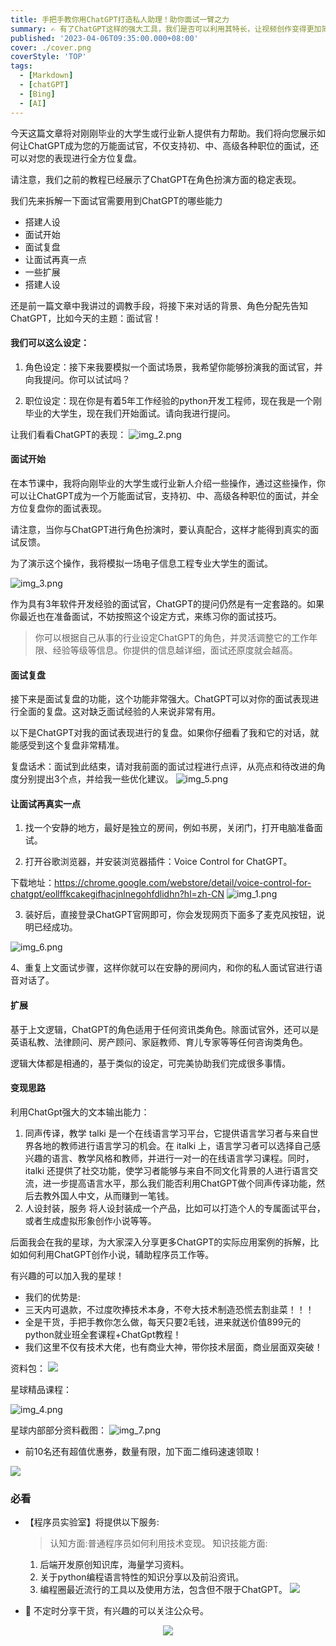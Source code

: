 ```yaml
---
title: 手把手教你用ChatGPT打造私人助理！助你面试一臂之力
summary: ✍ 有了ChatGPT这样的强大工具，我们是否可以利用其特长，让视频创作变得更加简单、更加易于上手呢？让我们一起来探讨如何通过ChatGPT来简化视频创作流程吧！
published: '2023-04-06T09:35:00.000+08:00'
cover: ./cover.png
coverStyle: 'TOP'
tags:
  - [Markdown]
  - [chatGPT]
  - [Bing]
  - [AI]
---
```


今天这篇文章将对刚刚毕业的大学生或行业新人提供有力帮助。我们将向您展示如何让ChatGPT成为您的万能面试官，不仅支持初、中、高级各种职位的面试，还可以对您的表现进行全方位复盘。

请注意，我们之前的教程已经展示了ChatGPT在角色扮演方面的稳定表现。

我们先来拆解一下面试官需要用到ChatGPT的哪些能力

- 搭建人设
- 面试开始
- 面试复盘
- 让面试再真一点
- 一些扩展
- 搭建人设

还是前一篇文章中我讲过的调教手段，将接下来对话的背景、角色分配先告知ChatGPT，比如今天的主题：面试官！

#### 我们可以这么设定：

1. 角色设定：接下来我要模拟一个面试场景，我希望你能够扮演我的面试官，并向我提问。你可以试试吗？

2. 职位设定：现在你是有着5年工作经验的python开发工程师，现在我是一个刚毕业的大学生，现在我们开始面试。请向我进行提问。

让我们看看ChatGPT的表现：
![img_2.png](img_2.png)

#### 面试开始

在本节课中，我将向刚毕业的大学生或行业新人介绍一些操作，通过这些操作，你可以让ChatGPT成为一个万能面试官，支持初、中、高级各种职位的面试，并全方位复盘你的面试表现。

请注意，当你与ChatGPT进行角色扮演时，要认真配合，这样才能得到真实的面试反馈。

为了演示这个操作，我将模拟一场电子信息工程专业大学生的面试。

![img_3.png](img_3.png)

作为具有3年软件开发经验的面试官，ChatGPT的提问仍然是有一定套路的。如果你最近也在准备面试，不妨按照这个设定方式，来练习你的面试技巧。

> 你可以根据自己从事的行业设定ChatGPT的角色，并灵活调整它的工作年限、经验等级等信息。你提供的信息越详细，面试还原度就会越高。

#### 面试复盘
接下来是面试复盘的功能，这个功能非常强大。ChatGPT可以对你的面试表现进行全面的复盘。这对缺乏面试经验的人来说非常有用。

以下是ChatGPT对我的面试表现进行的复盘。如果你仔细看了我和它的对话，就能感受到这个复盘非常精准。

复盘话术：面试到此结束，请对我前面的面试过程进行点评，从亮点和待改进的角度分别提出3个点，并给我一些优化建议。
![img_5.png](img_5.png)
#### 让面试再真实一点

1. 找一个安静的地方，最好是独立的房间，例如书房，关闭门，打开电脑准备面试。

2. 打开谷歌浏览器，并安装浏览器插件：Voice Control for ChatGPT。

下载地址：https://chrome.google.com/webstore/detail/voice-control-for-chatgpt/eollffkcakegifhacjnlnegohfdlidhn?hl=zh-CN
![img_1.png](img_1.png)

3. 装好后，直接登录ChatGPT官网即可，你会发现网页下面多了麦克风按钮，说明已经成功。

![img_6.png](img_6.png)

4、重复上文面试步骤，这样你就可以在安静的房间内，和你的私人面试官进行语音对话了。

#### 扩展
基于上文逻辑，ChatGPT的角色适用于任何资讯类角色。除面试官外，还可以是英语私教、法律顾问、房产顾问、家庭教师、育儿专家等等任何咨询类角色。

逻辑大体都是相通的，基于类似的设定，可完美协助我们完成很多事情。

#### 变现思路

利用ChatGpt强大的文本输出能力：
1. 同声传译，教学
talki 是一个在线语言学习平台，它提供语言学习者与来自世界各地的教师进行语言学习的机会。在 italki 上，语言学习者可以选择自己感兴趣的语言、教学风格和教师，并进行一对一的在线语言学习课程。同时，italki 还提供了社交功能，使学习者能够与来自不同文化背景的人进行语言交流，进一步提高语言水平，那么我们能否利用ChatGPT做个同声传译功能，然后去教外国人中文，从而赚到一笔钱。
2. 人设封装，服务
将人设封装成一个产品，比如可以打造个人的专属面试平台，或者生成虚拟形象创作小说等等。

后面我会在我的星球，为大家深入分享更多ChatGPT的实际应用案例的拆解，比如如何利用ChatGPT创作小说，辅助程序员工作等。

有兴趣的可以加入我的星球！

* 我们的优势是:
* 三天内可退款，不过度吹捧技术本身，不夸大技术制造恐慌去割韭菜！！！
* 全是干货，手把手教你怎么做，每天只要2毛钱，进来就送价值899元的python就业班全套课程+ChatGpt教程！
* 我们这里不仅有技术大佬，也有商业大神，带你技术层面，商业层面双突破！

资料包：
![](file.jpeg)

星球精品课程：

![img_4.png](img_4.png)

星球内部部分资料截图：
![img_7.png](img_7.png)


* 前10名还有超值优惠券，数量有限，加下面二维码速速领取！

![](qr.jpeg)

### 必看

- 【程序员实验室】将提供以下服务:

   > 认知方面:普通程序员如何利用技术变现。
   > 知识技能方面:
    1. 后端开发原创知识库，海量学习资料。
    2. 关于python编程语言特性的知识分享以及前沿资讯。
    3. 编程圈最近流行的工具以及使用方法，包含但不限于ChatGPT。
  ![](星球2.jpg)

- 🚀 不定时分享干货，有兴趣的可以关注公众号。

<div align="center"><img src="https://my-bucket-1259813675.cos-website.ap-guangzhou.myqcloud.com/wordpress/2022/05/20220504120500968-300x300.jpg">
</div>